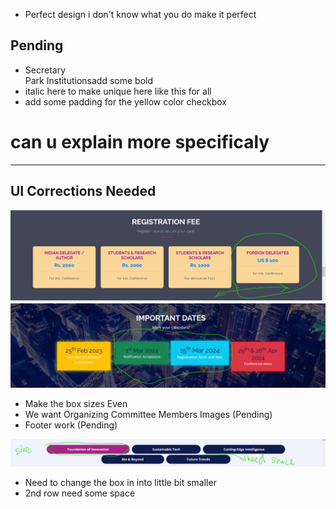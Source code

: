 - Perfect design i don't know what you do make it perfect
## Pending
  - Secretary <br /> Park Institutions</span>add some bold
  - italic here to make unique here like this for all
  - add some padding for the yellow color checkbox

# can u explain more specificaly
--------------------------------------------------------

## UI Corrections Needed
<img src="screenshot1.png" alt="Alt Text" width="900">

<img src="screenshot2.png" alt="Alt Text" width="900">

   - Make the box sizes Even
   - We want Organizing Committee Members Images (Pending)
   - Footer work (Pending)

<img src="screenshot3.png" alt="Alt Text" width="900">

   - Need to change the box in into little bit smaller
   - 2nd row need some space






